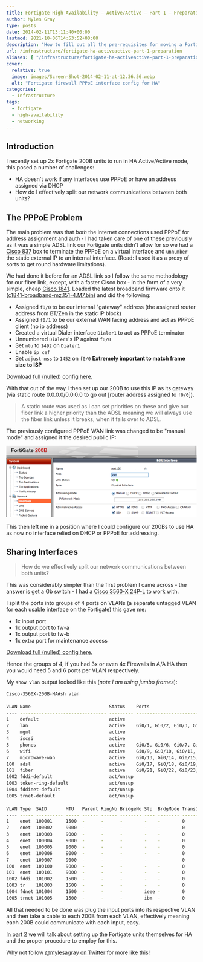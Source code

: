 ```yaml
---
title: Fortigate High Availability – Active/Active – Part 1 – Preparation
author: Myles Gray
type: posts
date: 2014-02-11T13:11:40+00:00
lastmod: 2021-10-06T14:53:52+00:00
description: "How to fill out all the pre-requisites for moving a Fortigate firewall into a HA pair"
url: /infrastructure/fortigate-ha-activeactive-part-1-preparation
aliases: [ "/infrastructure/fortigate-ha-activeactive-part-1-preparation/amp" ]
cover:
  relative: true
  image: images/Screen-Shot-2014-02-11-at-12.36.56.webp
  alt: "Fortigate firewall PPPoE interface config for HA"
categories:
  - Infrastructure
tags:
  - fortigate
  - high-availability
  - networking
---
```


## Introduction

I recently set up 2x Fortigate 200B units to run in HA Active/Active mode, this posed a number of challenges:

* HA doesn't work if any interfaces use PPPoE or have an address assigned via DHCP
* How do I effectively split our network communications between both units?

## The PPPoE Problem

The main problem was that _both_ the internet connections used PPPoE for address assignment and auth - I had taken care of one of these previously as it was a simple ADSL link our Fortigate units didn't allow for so we had a [Cisco 837][1] box to terminate the PPPoE on a virtual interface and `unnumber` the static external IP to an internal interface. (Read: I used it as a proxy of sorts to get round hardware limitations).

We had done it before for an ADSL link so I follow the same methodology for our fiber link, except, with a faster Cisco box - in the form of a very simple, cheap [Cisco 1841][2]. Loaded the latest broadband firmware onto it ([c1841-broadband-mz.151-4.M7.bin][3]) and did the following:

* Assigned `f0/0` to be our internal "gateway" address (the assigned router address from BT/Zen in the static IP block)
* Assigned `f0/1` to be our external WAN facing address and act as PPPoE client (no ip address)
* Created a virtual Dialer interface `Dialer1` to act as PPPoE terminator
* Unnumbered `Dialer1`'s IP against `f0/0`
* Set `mtu` to `1492` on `Dialer1`
* Enable `ip cef`
* Set `adjust-mss` to `1452` on `f0/0` **Extremely important to match frame size to ISP**

[Download full (nulled) config here.][4]

With that out of the way I then set up our 200B to use this IP as its gateway (via static route 0.0.0.0/0.0.0.0 to go out [router address assigned to `f0/0`]).

> A static route was used as I can set priorities on these and give our fiber link a higher priority than the ADSL meaning we will always use the fiber link unless it breaks, when it fails over to ADSL.

The previously configured PPPoE WAN link was changed to be "manual mode" and assigned it the desired public IP:

![Interface Manual Mode][5]

This then left me in a position where I could configure our 200Bs to use HA as now no interface relied on DHCP or PPPoE for addressing.

## Sharing Interfaces

> How do we effectively split our network communications between both units?

This was considerably simpler than the first problem I came across - the answer is get a Gb switch - I had a [Cisco 3560-X 24P-L][6] to work with.

I split the ports into groups of 4 ports on VLANs (a separate untagged VLAN for each usable interface on the Fortigate) this gave me:

* 1x input port
* 1x output port to fw-a
* 1x output port to fw-b
* 1x extra port for maintenance access

[Download full (nulled) config here.][7]

Hence the groups of 4, if you had 3x or even 4x Firewalls in A/A HA then you would need 5 and 6 ports per VLAN respectively.

My `show vlan` output looked like this (_note I am using jumbo frames_):

```sh
Cisco-3560X-200B-HA#sh vlan

VLAN Name                             Status    Ports
---- -------------------------------- --------- -------------------------------
1    default                          active    
2    lan                              active    Gi0/1, Gi0/2, Gi0/3, Gi0/4
3    mgmt                             active    
4    iscsi                            active    
5    phones                           active    Gi0/5, Gi0/6, Gi0/7, Gi0/8
6    wifi                             active    Gi0/9, Gi0/10, Gi0/11, Gi0/12
7    microwave-wan                    active    Gi0/13, Gi0/14, Gi0/15, Gi0/16
100  adsl                             active    Gi0/17, Gi0/18, Gi0/19, Gi0/20
101  fiber                            active    Gi0/21, Gi0/22, Gi0/23, Gi0/24
1002 fddi-default                     act/unsup 
1003 token-ring-default               act/unsup 
1004 fddinet-default                  act/unsup 
1005 trnet-default                    act/unsup 

VLAN Type  SAID       MTU   Parent RingNo BridgeNo Stp  BrdgMode Trans1 Trans2
---- ----- ---------- ----- ------ ------ -------- ---- -------- ------ ------
1    enet  100001     1500  -      -      -        -    -        0      0   
2    enet  100002     9000  -      -      -        -    -        0      0   
3    enet  100003     9000  -      -      -        -    -        0      0   
4    enet  100004     9000  -      -      -        -    -        0      0   
5    enet  100005     9000  -      -      -        -    -        0      0   
6    enet  100006     9000  -      -      -        -    -        0      0   
7    enet  100007     9000  -      -      -        -    -        0      0   
100  enet  100100     9000  -      -      -        -    -        0      0   
101  enet  100101     9000  -      -      -        -    -        0      0   
1002 fddi  101002     1500  -      -      -        -    -        0      0   
1003 tr    101003     1500  -      -      -        -    -        0      0   
1004 fdnet 101004     1500  -      -      -        ieee -        0      0   
1005 trnet 101005     1500  -      -      -        ibm  -        0      0
```

All that needed to be done was plug the input ports into its respective VLAN and then take a cable to each 200B from each VLAN, effectively meaning each 200B could communicate with each input, easy.

[In part 2][8] we will talk about setting up the Fortigate units themselves for HA and the proper procedure to employ for this.

Why not follow [@mylesagray on Twitter][9] for more like this!

 [1]: http://www.cisco.com/c/en/us/products/collateral/routers/837-adsl-broadband-router/product_data_sheet09186a008010e5c5.html
 [2]: http://www.cisco.com/en/US/prod/collateral/routers/ps5853/product_data_sheet0900aecd8016a59b.html
 [3]: http://software.cisco.com/download/release.html?mdfid=279119622&flowid=7351&softwareid=280805680&release=15.1.4M7&relind=AVAILABLE&rellifecycle=MD&reltype=latest
 [4]: files/Cisco_1841_Config.txt
 [5]: images/Screen-Shot-2014-02-11-at-12.36.56.png
 [6]: http://www.cisco.com/c/en/us/products/switches/catalyst-3560-x-series-switches/index.html
 [7]: files/Cisco_3560X_Config.txt
 [8]: /infrastructure/fortigate-high-availability-activeactive-part-2-implementation/
 [9]: https://twitter.com/mylesagray
